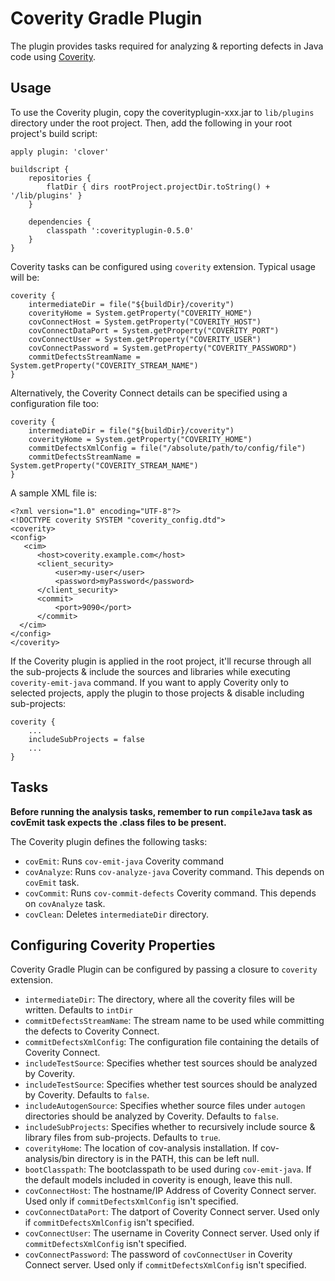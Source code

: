 # Coverity Gradle Plugin

The plugin provides tasks required for analyzing & reporting defects in Java code using [Coverity](http://www.coverity.com/).

## Usage

To use the Coverity plugin, copy the coverityplugin-xxx.jar to `lib/plugins` directory under the root project. Then, add the following in your root project's build script:

    apply plugin: 'clover'

    buildscript {
        repositories {
            flatDir { dirs rootProject.projectDir.toString() + '/lib/plugins' }
        }

        dependencies {
            classpath ':coverityplugin-0.5.0'
        }
    }


Coverity tasks can be configured using `coverity` extension. Typical usage will be:

    coverity {
        intermediateDir = file("${buildDir}/coverity")
        coverityHome = System.getProperty("COVERITY_HOME")
        covConnectHost = System.getProperty("COVERITY_HOST")
        covConnectDataPort = System.getProperty("COVERITY_PORT")
        covConnectUser = System.getProperty("COVERITY_USER")
        covConnectPassword = System.getProperty("COVERITY_PASSWORD")
        commitDefectsStreamName = System.getProperty("COVERITY_STREAM_NAME")
    }

Alternatively, the Coverity Connect details can be specified using a configuration file too:

    coverity {
        intermediateDir = file("${buildDir}/coverity")
        coverityHome = System.getProperty("COVERITY_HOME")
        commitDefectsXmlConfig = file("/absolute/path/to/config/file")
        commitDefectsStreamName = System.getProperty("COVERITY_STREAM_NAME")
    }

A sample XML file is:

    <?xml version="1.0" encoding="UTF-8"?>
    <!DOCTYPE coverity SYSTEM "coverity_config.dtd">
    <coverity>
    <config>
       <cim>
          <host>coverity.example.com</host>
          <client_security>
              <user>my-user</user>
              <password>myPassword</password>
          </client_security>
          <commit>
              <port>9090</port>
          </commit>
      </cim>
    </config>
    </coverity>


If the Coverity plugin is applied in the root project, it'll recurse through all the sub-projects & include the sources
and libraries while executing `coverity-emit-java` command. If you want to apply Coverity only to selected projects,
apply the plugin to those projects & disable including sub-projects:

    coverity {
        ...
        includeSubProjects = false
        ...
    }

## Tasks

**Before running the analysis tasks, remember to run `compileJava` task as covEmit task expects the .class files to be present.**

The Coverity plugin defines the following tasks:

* `covEmit`: Runs `cov-emit-java` Coverity command
* `covAnalyze`: Runs `cov-analyze-java` Coverity command. This depends on `covEmit` task.
* `covCommit`: Runs `cov-commit-defects` Coverity command. This depends on `covAnalyze` task.
* `covClean`: Deletes `intermediateDir` directory.

## Configuring Coverity Properties

Coverity Gradle Plugin can be configured by passing a closure to `coverity` extension.

* `intermediateDir`: The directory, where all the coverity files will be written. Defaults to `intDir`
* `commitDefectsStreamName`: The stream name to be used while committing the defects to Coverity Connect.
* `commitDefectsXmlConfig`: The configuration file containing the details of Coverity Connect.
* `includeTestSource`: Specifies whether test sources should be analyzed by Coverity.
* `includeTestSource`: Specifies whether test sources should be analyzed by Coverity. Defaults to `false`.
* `includeAutogenSource`: Specifies whether source files under `autogen` directories should be analyzed by Coverity.
 Defaults to `false`.
* `includeSubProjects`: Specifies whether to recursively include source & library files from sub-projects.
 Defaults to `true`.
* `coverityHome`: The location of cov-analysis installation. If cov-analysis/bin directory is in the PATH,
 this can be left null.
* `bootClasspath`: The bootclasspath to be used during `cov-emit-java`. If the default models included in
 coverity is enough, leave this null.
* `covConnectHost`: The hostname/IP Address of Coverity Connect server. Used only if `commitDefectsXmlConfig` isn't specified.
* `covConnectDataPort`: The datport of Coverity Connect server. Used only if `commitDefectsXmlConfig` isn't specified.
* `covConnectUser`: The username in Coverity Connect server. Used only if `commitDefectsXmlConfig` isn't specified.
* `covConnectPassword`: The password of `covConnectUser` in Coverity Connect server. Used only if `commitDefectsXmlConfig` isn't specified.

